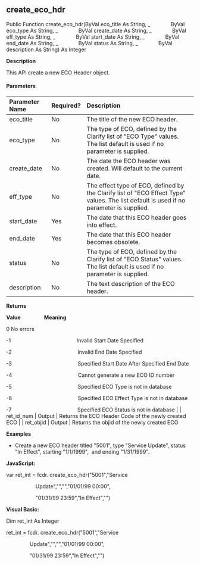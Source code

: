 create_eco_hdr
----------------

Public Function create_eco_hdr(ByVal eco_title As String, _
             ByVal eco_type As String, _
             ByVal create_date As String, _
             ByVal eff_type As String, _
             ByVal start_date As String, _
             ByVal end_date As String, _
             ByVal status As String, _
             ByVal description As String) As Integer

**Description**

This API create a new ECO Header object.

#### Parameters

| Parameter Name | Required? | Description |
|:--- |:--- |:--- |
| eco_title | No | The title of the new ECO header. |
| eco_type | No | The type of ECO, defined by the Clarify list of "ECO Type" values. The list default is used if no parameter is supplied. |
| create_date | No | The date the ECO header was created. Will default to the current date. |
| eff_type | No | The effect type of ECO, defined by the Clarify list of "ECO Effect Type" values. The list default is used if no parameter is supplied. |
| start_date | Yes | The date that this ECO header goes into effect. |
| end_date | Yes | The date that this ECO header becomes obsolete. |
| status | No | The type of ECO, defined by the Clarify list of "ECO Status" values. The list default is used if no parameter is supplied. |
| description | No | The text description of the ECO header. |

**Returns**

**Value**                **Meaning**

0 No errors

-1                                             Invalid Start Date Specified

-2                                             Invalid End Date Specified

-3                                             Specified Start Date After Specified End Date

-4                                             Cannot generate a new ECO ID number

-5                                             Specified ECO Type is not in database

-6                                             Specified ECO Effect Type is not in database

-7                                             Specified ECO Status is not in database |
| ret_id_num | Output | Returns the ECO Header Code of the newly created ECO |
| ret_objid | Output | Returns the objid of the newly created ECO

**Examples**

*  Create a new ECO header titled "5001", type "Service Update", status "In Effect", starting "1/1/1999",  and ending "1/31/1999".

**JavaScript:**

var ret_int = fcdr. create_eco_hdr("5001","Service

                    Update","","","01/01/99 00:00",

                    "01/31/99 23:59","In Effect","")

**Visual Basic:**

Dim ret_int As Integer

ret_int = fcdr. create_eco_hdr("5001","Service

                Update","","","01/01/99 00:00",

                "01/31/99 23:59","In Effect","")